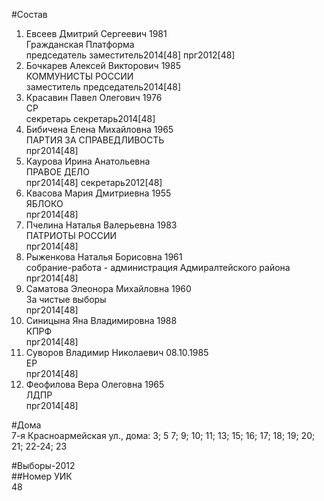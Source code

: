 #Состав  
1. Евсеев Дмитрий Сергеевич 1981  
    Гражданская Платформа  
    председатель заместитель2014[48] прг2012[48]  
2. Бочкарев Алексей Викторович 1985  
    КОММУНИСТЫ РОССИИ  
    заместитель председатель2014[48]  
3. Красавин Павел Олегович 1976  
    СР  
    секретарь секретарь2014[48]  
4. Бибичена Елена Михайловна 1965  
    ПАРТИЯ ЗА СПРАВЕДЛИВОСТЬ  
    прг2014[48]  
5. Каурова Ирина Анатольевна  
    ПРАВОЕ ДЕЛО  
    прг2014[48] секретарь2012[48]  
6. Квасова Мария Дмитриевна 1955  
    ЯБЛОКО  
    прг2014[48]  
7. Пчелина Наталья Валерьевна 1983  
    ПАТРИОТЫ РОССИИ  
    прг2014[48]  
8. Рыженкова Наталья Борисовна 1961  
    собрание-работа - администрация Адмиралтейского района  
    прг2014[48]  
9. Саматова Элеонора Михайловна 1960  
    За чистые выборы  
    прг2014[48]  
10. Синицына Яна Владимировна 1988  
    КПРФ  
    прг2014[48]  
11. Суворов Владимир Николаевич 08.10.1985  
    ЕР  
    прг2014[48]  
12. Феофилова Вера Олеговна 1965  
    ЛДПР  
    прг2014[48]  
  
#Дома  
7-я Красноармейская ул., дома: 3; 5 7; 9; 10; 11; 13; 15; 16; 17; 18; 19; 20; 21; 22-24; 23  
  
#Выборы-2012  
##Номер УИК  
48  

